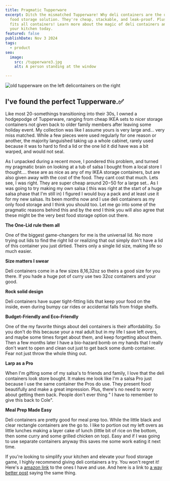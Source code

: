 ```yaml
---
title: Pragmatic Tupperware
excerpt: Ditch the mismatched Tupperware! Why deli containers are the ultimate
  food storage solution. They're cheap, stackable, and leak-proof. Plus, one lid
  fits all containers! Learn more about the magic of deli containers and upgrade
  your kitchen today.
featured: false
publishDate: Nov 3 2024
tags:
  - product
seo:
  image:
    src: /tupperware3.jpg
    alt: A person standing at the window

---
```

                                    
![old tupperware on the left delicontainers on the right](/tupperware3.jpg)

## I've found the perfect Tupperware.&#9989;

Like most 20-somethings transitioning into their 30s, I owned a hodgepodge of Tupperware, ranging from cheap IKEA sets to nicer storage containers not given back to older family members after leaving some holiday event. My collection was like I assume yours is very large and... very miss matched. While a few pieces were used regularly for one reason or another, the majority languished taking up a whole cabinet, rarely used because it was to hard to find a lid or the one lid it did have was a bit warped, and would not seal.

As I unpacked during a recent move, I pondered this problem, and turned my pragmatic brain on looking at a tub of salsa I bought from a local store I thought.... these are as nice as any of my IKEA storage containers, but are also given away with the cost of the food. They cant cost that much. Lets see, I was right. They are super cheap around $20-$50 for a large set.. As I was going to try making my own salsa ( this was right at the start of a huge salsa phase that I'm still in) I figured I would buy a pack and at least use it for my new salsas. Its been months now and I use deli containers as my only food storage and I think you should too. Let me go into some of the pragmatic reasons behind this and by the end I think you will also agree that these might be the very best food storage option out there.

**The One-Lid rule them all**

One of the biggest game-changers for me is the universal lid. No more trying out lids to find the right lid or realizing that out simply don't have a lid of this container you just dirtied. Theirs only a single lid size, making life so much easier.

**Size matters I swear**

Deli containers come in a few sizes 8,16,32oz so theirs a good size for you there. If you hade a huge pot of curry use two 32oz containers and your good.

**Rock solid design**

Deli containers have super tight-fitting lids that keep your food on the inside, even during bumpy car rides or accidental falls from fridge shelfs.

**Budget-Friendly and Eco-Friendly**

One of the my favorite things about deli containers is their affordability. So you don't do this because your a real adult but in my life I save left overs, and maybe some times forget about them, and keep forgetting about them. Then a few months later I have a bio-hazard bomb on my hands that I really don't want to open and clean out just to get back some dumb container. Fear not just throw the whole thing out.

**Larp as a Pro**

When I'm gifting some of my salsa's to friends and family, I love that the deli containers look store bought. It makes me look like I'm a salsa Pro just because I use the same container the Pros do use. They present food beautifully and make a great impression. Plus, there's no need to worry about getting them back. People don't ever thing " I have to remember to give this back to Cole".

**Meal Prep Made Easy**

Deli containers are pretty good for meal prep too. While the little black and clear rectangle containers are the go to. I like to portion out my left overs as little lunches making a layer cake of lunch (little bit of rice on the bottom, then some curry and some grilled chicken on top). Easy and if I was going to use separate containers anyway this saves me some work eating it next time.

If you're looking to simplify your kitchen and elevate your food storage game, I highly recommend giving deli containers a try. You won't regret it!
Here's a [amazon link](https://www.amazon.com/AOZITA-Containers-Airtight-Dishwasher-Microwave/dp/B0CSJZ48HS?crid=1ACNY69P86Q8N&dib=eyJ2IjoiMSJ9.z49QYinu0pxPqehxicI957OmkagmRerHKN8G8xLDdbUErNJfXlnOG7bUkzUOHgv0ImsiVJZwpAirIiMlGZ_ZUktY_c_aity57-myIfhtLv9H9AIcK5mMJSAZgsU6N3msBvcPnfN-g_NIahSU83LQ7pZVttrOXRxZZhmLqKrwKVFmeMV20QGycyev4QHDe9iA0MTjhGoUZQo1ildCjHrevMq7SMvPltQJAnxMBAlWoVG8J-ZQK6LzMpeImgFVo9WUp8egOzb9whwByawnkAbhzPPM0cUcD_kG1vy7l2lZD2U.bbbgYJhiJhAlEcy5kE4bw2EC4PDFnWg0pMBIBRumnpw&dib_tag=se&keywords=deli+containers&qid=1730662930&sprefix=deli%2Caps%2C255&sr=8-5) to the ones I have and use. And here is a link to [a way better post](https://www.zestedlemon.com/a-simple-but-life-changing-tupperware-update) saying the same thing.

            

            
            

